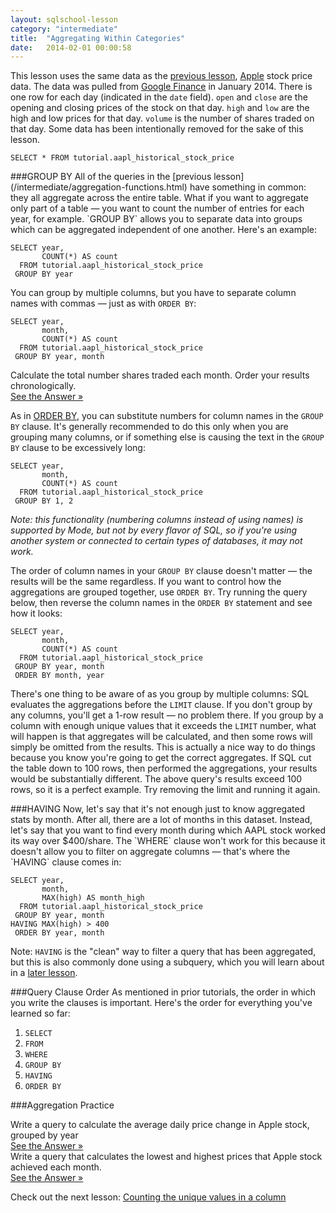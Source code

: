 ```yaml
---
layout: sqlschool-lesson
category: "intermediate"
title:  "Aggregating Within Categories"
date:   2014-02-01 00:00:58
---
```


This lesson uses the same data as the [previous lesson](/intermediate/aggregation-functions.html), [Apple](http://www.apple.com) stock price data. The data was pulled from [Google Finance](http://finance.google.com) in January 2014. There is one row for each day (indicated in the `date` field). `open` and `close` are the opening and closing prices of the stock on that day. `high` and `low` are the high and low prices for that day. `volume` is the number of shares traded on that day. Some data has been intentionally removed for the sake of this lesson.

    SELECT * FROM tutorial.aapl_historical_stock_price

<div id="group-by"></div>
###GROUP BY
<!-- Not sure which one of us would be best suited to tackling this.  This whole section needs to be completely revisited. -->
All of the queries in the [previous lesson](/intermediate/aggregation-functions.html) have something in common: they all aggregate across the entire table. What if you want to aggregate only part of a table &mdash; you want to count the number of entries for each year, for example. `GROUP BY` allows you to separate data into groups which can be aggregated independent of one another. Here's an example:

    SELECT year,
           COUNT(*) AS count
      FROM tutorial.aapl_historical_stock_price
     GROUP BY year

You can group by multiple columns, but you have to separate column names with commas &mdash; just as with `ORDER BY`:

    SELECT year,
           month,
           COUNT(*) AS count
      FROM tutorial.aapl_historical_stock_price
     GROUP BY year, month

<div class="practice-prob">
  Calculate the total number shares traded each month. Order your results chronologically.
</div>
<div class="practice-prob-answer">
  <a href="https://modeanalytics.com/tutorial/reports/36b338ee7ec5" target="_blank">See the Answer &raquo;</a>
</div>

As in [ORDER BY](/the-basics/order-by.html), you can substitute numbers for column names in the `GROUP BY` clause. It's generally recommended to do this only when you are grouping many columns, or if something else is causing the text in the `GROUP BY` clause to be excessively long:

    SELECT year,
           month,
           COUNT(*) AS count
      FROM tutorial.aapl_historical_stock_price
     GROUP BY 1, 2

*Note: this functionality (numbering columns instead of using names) is supported by Mode, but not by every flavor of SQL, so if you're using another system or connected to certain types of databases, it may not work.*

The order of column names in your `GROUP BY` clause doesn't matter &mdash; the results will be the same regardless. If you want to control how the aggregations are grouped together, use `ORDER BY`. Try running the query below, then reverse the column names in the `ORDER BY` statement and see how it looks:

    SELECT year,
           month,
           COUNT(*) AS count
      FROM tutorial.aapl_historical_stock_price
     GROUP BY year, month
     ORDER BY month, year

There's one thing to be aware of as you group by multiple columns: SQL evaluates the aggregations before the `LIMIT` clause. If you don't group by any columns, you'll get a 1-row result &mdash; no problem there. If you group by a column with enough unique values that it exceeds the `LIMIT` number, what will happen is that aggregates will be calculated, and then some rows will simply be omitted from the results. This is actually a nice way to do things because you know you're going to get the correct aggregates. If SQL cut the table down to 100 rows, then performed the aggregations, your results would be substantially different. The above query's results exceed 100 rows, so it is a perfect example. Try removing the limit and running it again.

<div id="having"></div>
###HAVING
Now, let's say that it's not enough just to know aggregated stats by month. After all, there are a lot of months in this dataset. Instead, let's say that you want to find every month during which AAPL stock worked its way over $400/share. The `WHERE` clause won't work for this because it doesn't allow you to filter on aggregate columns &mdash; that's where the `HAVING` clause comes in:

    SELECT year,
           month,
           MAX(high) AS month_high
      FROM tutorial.aapl_historical_stock_price
     GROUP BY year, month
    HAVING MAX(high) > 400
     ORDER BY year, month

Note: `HAVING` is the "clean" way to filter a query that has been aggregated, but this is also commonly done using a subquery, which you will learn about in a [later lesson](/advanced/subqueries.html).

<!--
<div class="practice-prob">
  Calculate the total number shares traded each month. Order your results chronologically.
</div>
<div class="practice-prob-answer">
  <a href="https://modeanalytics.com/tutorial/reports/36b338ee7ec5" target="_blank">See the Answer &raquo;</a>
</div>

<div class="practice-prob">
  Calculate the total number shares traded each month. Order your results chronologically.
</div>
<div class="practice-prob-answer">
  <a href="https://modeanalytics.com/tutorial/reports/36b338ee7ec5" target="_blank">See the Answer &raquo;</a>
</div>
-->

###Query Clause Order
As mentioned in prior tutorials, the order in which you write the clauses is important. Here's the order for everything you've learned so far:

1. `SELECT`
2. `FROM`
3. `WHERE`
4. `GROUP BY`
5. `HAVING`
6. `ORDER BY`

<!-- Maybe include something about where the things we are learning on this page fit in?  Otherwise this seems like an arbitrary location for this section.
-->

###Aggregation Practice

<div class="practice-prob">
  Write a query to calculate the average daily price change in Apple stock, grouped by year
</div>
<div class="practice-prob-answer">
  <a href="https://modeanalytics.com/tutorial/reports/c1881e6c354d" target="_blank">See the Answer &raquo;</a>
</div>

<div class="practice-prob">
  Write a query that calculates the lowest and highest prices that Apple stock achieved each month.
</div>
<div class="practice-prob-answer">
  <a href="https://modeanalytics.com/tutorial/reports/9d9f9dcd83bb" target="_blank">See the Answer &raquo;</a>
</div>

Check out the next lesson: [Counting the unique values in a column](/intermediate/distinct.html)